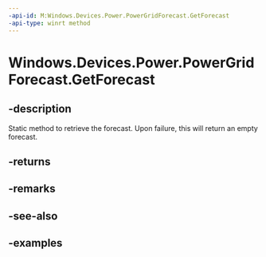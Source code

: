 ```yaml
---
-api-id: M:Windows.Devices.Power.PowerGridForecast.GetForecast
-api-type: winrt method
---
```


# Windows.Devices.Power.PowerGridForecast.GetForecast

<!--
public static Windows.Devices.Power.PowerGridForecast GetForecast ();
-->


## -description

Static method to retrieve the forecast. Upon failure, this will return an empty forecast.

## -returns

## -remarks

## -see-also

## -examples
